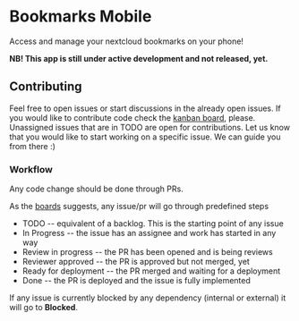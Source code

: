 # Bookmarks Mobile

Access and manage your nextcloud bookmarks on your phone!

**NB! This app is still under active development and not released, yet.**

## Contributing

Feel free to open issues or start discussions in the already open issues. If you would like
to contribute code check the [kanban board](https://github.com/zonradkuse/nextcloud-bookmarks-mobile/projects/1), please. Unassigned issues that are
in TODO are open for contributions. Let us know that you would like to start working on a specific
issue. We can guide you from there :)

### Workflow

Any code change should be done through PRs.

As the [boards](https://github.com/zonradkuse/nextcloud-bookmarks-mobile/projects) suggests, any issue/pr will go through predefined steps
* TODO -- equivalent of a backlog. This is the starting point of any issue
* In Progress -- the issue has an assignee and work has started in any way
* Review in progress -- the PR has been opened and is being reviews
* Reviewer approved -- the PR is approved but not merged, yet
* Ready for deployment -- the PR merged and waiting for a deployment
* Done -- the PR is deployed and the issue is fully implemented

If any issue is currently blocked by any dependency (internal or external) it will go to
__Blocked__.


